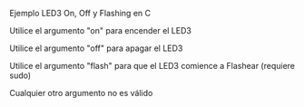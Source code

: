 Ejemplo LED3 On, Off y Flashing en C


Utilice el argumento "on" para encender el LED3

Utilice el argumento "off" para apagar el LED3 

Utilice el argumento "flash" para que el LED3 comience a Flashear (requiere sudo)


Cualquier otro argumento no es válido
